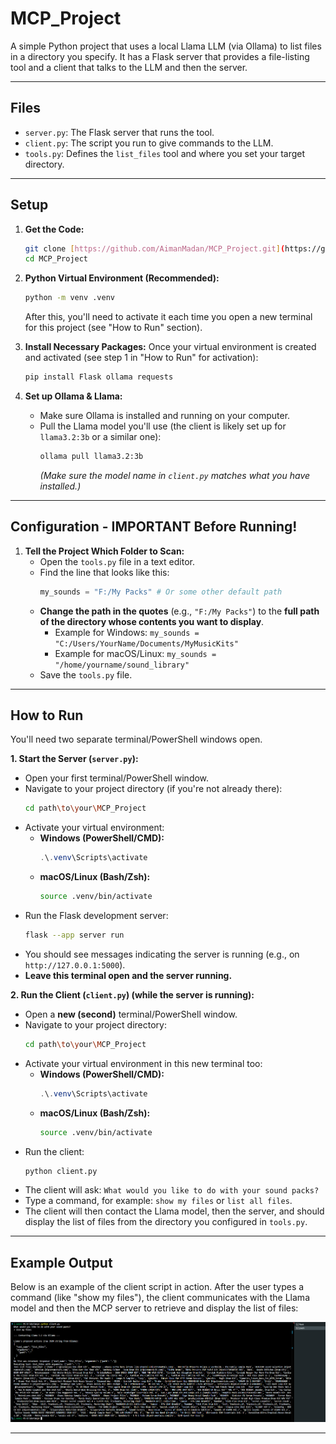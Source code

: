 # MCP_Project

A simple Python project that uses a local Llama LLM (via Ollama) to list files in a directory you specify. It has a Flask server that provides a file-listing tool and a client that talks to the LLM and then the server.

---
## Files

* `server.py`: The Flask server that runs the tool.
* `client.py`: The script you run to give commands to the LLM.
* `tools.py`: Defines the `list_files` tool and where you set your target directory.

---
## Setup

1.  **Get the Code:**
    ```bash
    git clone [https://github.com/AimanMadan/MCP_Project.git](https://github.com/AimanMadan/MCP_Project.git)
    cd MCP_Project
    ```

2.  **Python Virtual Environment (Recommended):**
    ```bash
    python -m venv .venv
    ```
    After this, you'll need to activate it each time you open a new terminal for this project (see "How to Run" section).

3.  **Install Necessary Packages:**
    Once your virtual environment is created and activated (see step 1 in "How to Run" for activation):
    ```bash
    pip install Flask ollama requests
    ```

4.  **Set up Ollama & Llama:**
    * Make sure Ollama is installed and running on your computer.
    * Pull the Llama model you'll use (the client is likely set up for `llama3.2:3b` or a similar one):
        ```bash
        ollama pull llama3.2:3b
        ```
        *(Make sure the model name in `client.py` matches what you have installed.)*

---
## Configuration - IMPORTANT Before Running!

1.  **Tell the Project Which Folder to Scan:**
    * Open the `tools.py` file in a text editor.
    * Find the line that looks like this:
        ```python
        my_sounds = "F:/My Packs" # Or some other default path
        ```
    * **Change the path in the quotes** (e.g., `"F:/My Packs"`) to the **full path of the directory whose contents you want to display**.
        * Example for Windows: `my_sounds = "C:/Users/YourName/Documents/MyMusicKits"`
        * Example for macOS/Linux: `my_sounds = "/home/yourname/sound_library"`
    * Save the `tools.py` file.

---
## How to Run

You'll need two separate terminal/PowerShell windows open.

**1. Start the Server (`server.py`):**

* Open your first terminal/PowerShell window.
* Navigate to your project directory (if you're not already there):
    ```bash
    cd path\to\your\MCP_Project
    ```
* Activate your virtual environment:
    * **Windows (PowerShell/CMD):**
        ```powershell
        .\.venv\Scripts\activate
        ```
    * **macOS/Linux (Bash/Zsh):**
        ```bash
        source .venv/bin/activate
        ```
* Run the Flask development server:
    ```bash
    flask --app server run
    ```
* You should see messages indicating the server is running (e.g., on `http://127.0.0.1:5000`).
* **Leave this terminal open and the server running.**

**2. Run the Client (`client.py`) (while the server is running):**

* Open a **new (second)** terminal/PowerShell window.
* Navigate to your project directory:
    ```bash
    cd path\to\your\MCP_Project
    ```
* Activate your virtual environment in this new terminal too:
    * **Windows (PowerShell/CMD):**
        ```powershell
        .\.venv\Scripts\activate
        ```
    * **macOS/Linux (Bash/Zsh):**
        ```bash
        source .venv/bin/activate
        ```
* Run the client:
    ```bash
    python client.py
    ```
* The client will ask: `What would you like to do with your sound packs?`
* Type a command, for example: `show my files` or `list all files`.
* The client will then contact the Llama model, then the server, and should display the list of files from the directory you configured in `tools.py`.

---
## Example Output

Below is an example of the client script in action. After the user types a command (like "show my files"), the client communicates with the Llama model and then the MCP server to retrieve and display the list of files:

![Example Interaction Screenshot](Example.png)

---
